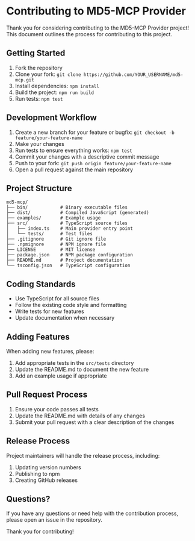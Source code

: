 # Contributing to MD5-MCP Provider

Thank you for considering contributing to the MD5-MCP Provider project! This document outlines the process for contributing to this project.

## Getting Started

1. Fork the repository
2. Clone your fork: `git clone https://github.com/YOUR_USERNAME/md5-mcp.git`
3. Install dependencies: `npm install`
4. Build the project: `npm run build`
5. Run tests: `npm test`

## Development Workflow

1. Create a new branch for your feature or bugfix: `git checkout -b feature/your-feature-name`
2. Make your changes
3. Run tests to ensure everything works: `npm test`
4. Commit your changes with a descriptive commit message
5. Push to your fork: `git push origin feature/your-feature-name`
6. Open a pull request against the main repository

## Project Structure

```
md5-mcp/
├── bin/            # Binary executable files
├── dist/           # Compiled JavaScript (generated)
├── examples/       # Example usage
├── src/            # TypeScript source files
│   ├── index.ts    # Main provider entry point
│   └── tests/      # Test files
├── .gitignore      # Git ignore file
├── .npmignore      # NPM ignore file
├── LICENSE         # MIT license
├── package.json    # NPM package configuration
├── README.md       # Project documentation
└── tsconfig.json   # TypeScript configuration
```

## Coding Standards

- Use TypeScript for all source files
- Follow the existing code style and formatting
- Write tests for new features
- Update documentation when necessary

## Adding Features

When adding new features, please:

1. Add appropriate tests in the `src/tests` directory
2. Update the README.md to document the new feature
3. Add an example usage if appropriate

## Pull Request Process

1. Ensure your code passes all tests
2. Update the README.md with details of any changes
3. Submit your pull request with a clear description of the changes

## Release Process

Project maintainers will handle the release process, including:

1. Updating version numbers
2. Publishing to npm
3. Creating GitHub releases

## Questions?

If you have any questions or need help with the contribution process, please open an issue in the repository.

Thank you for contributing!
